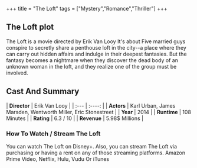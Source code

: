 +++
title = "The Loft"
tags = ["Mystery","Romance","Thriller"]
+++
## The Loft plot
The Loft is a movie directed by Erik Van Looy It's about Five married guys conspire to secretly share a penthouse loft in the city--a place where they can carry out hidden affairs and indulge in their deepest fantasies. But the fantasy becomes a nightmare when they discover the dead body of an unknown woman in the loft, and they realize one of the group must be involved.
## Cast And Summary
| **Director**      | Erik Van Looy |
    | :---        |    :----:   |
    |  **Actors** | Karl Urban, James Marsden, Wentworth Miller, Eric Stonestreet |
    | **Year**   | 2014    |
    |  **Runtime** | 108 Minutes |
    |  **Rating** | 6.3 / 10 | 
    |  **Revenue** | 5.98$ Millions |
### How To Watch / Stream The Loft
You can watch The Loft on Disney+.
Also, you can stream The Loft via purchasing or having a rent on any of those streaming platforms.
Amazon Prime Video, Netflix, Hulu, Vudu Or iTunes